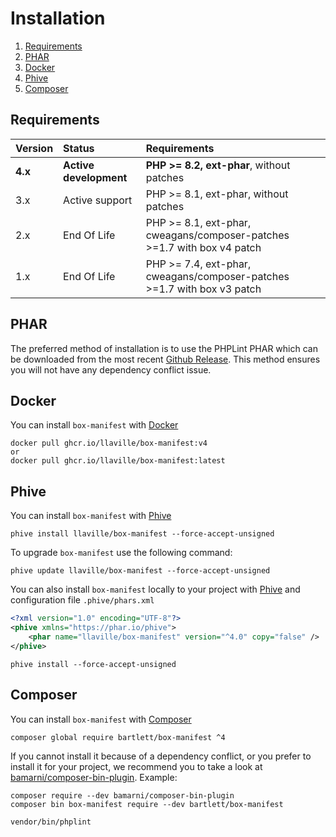 <!-- markdownlint-disable MD013 -->
# Installation

1. [Requirements](#requirements)
2. [PHAR](#phar)
3. [Docker](#docker)
4. [Phive](#phive)
5. [Composer](#composer)

## Requirements

| Version | Status                 | Requirements                                                            |
|:--------|:-----------------------|:------------------------------------------------------------------------|
| **4.x** | **Active development** | **PHP >= 8.2, ext-phar**, without patches                               |
| 3.x     | Active support         | PHP >= 8.1, ext-phar, without patches                                   |
| 2.x     | End Of Life            | PHP >= 8.1, ext-phar, cweagans/composer-patches >=1.7 with box v4 patch |
| 1.x     | End Of Life            | PHP >= 7.4, ext-phar, cweagans/composer-patches >=1.7 with box v3 patch |

## PHAR

The preferred method of installation is to use the PHPLint PHAR which can be downloaded from the most recent
[Github Release][releases]. This method ensures you will not have any dependency conflict issue.

## Docker

You can install `box-manifest` with [Docker][docker]

```shell
docker pull ghcr.io/llaville/box-manifest:v4
or
docker pull ghcr.io/llaville/box-manifest:latest
```

## Phive

You can install `box-manifest` with [Phive][phive]

```shell
phive install llaville/box-manifest --force-accept-unsigned
```

To upgrade `box-manifest` use the following command:

```shell
phive update llaville/box-manifest --force-accept-unsigned
```

You can also install `box-manifest` locally to your project with [Phive][phive] and configuration file `.phive/phars.xml`

```xml
<?xml version="1.0" encoding="UTF-8"?>
<phive xmlns="https://phar.io/phive">
    <phar name="llaville/box-manifest" version="^4.0" copy="false" />
</phive>
```

```shell
phive install --force-accept-unsigned
```

## Composer

You can install `box-manifest` with [Composer][composer]

```shell
composer global require bartlett/box-manifest ^4
```

If you cannot install it because of a dependency conflict, or you prefer to install it for your project, we recommend
you to take a look at [bamarni/composer-bin-plugin][bamarni/composer-bin-plugin]. Example:

```shell
composer require --dev bamarni/composer-bin-plugin
composer bin box-manifest require --dev bartlett/box-manifest

vendor/bin/phplint
```

[releases]: https://github.com/llaville/box-manifest/releases
[composer]: https://getcomposer.org
[bamarni/composer-bin-plugin]: https://github.com/bamarni/composer-bin-plugin
[phive]: https://github.com/phar-io/phive
[docker]: https://docs.docker.com/get-docker/
